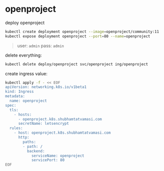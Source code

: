 # openproject

deploy openproject
```bash
kubectl create deployment openproject --image=openproject/community:11
kubectl expose deployment openproject --port=80 --name=openproject
```
> user: `admin` pass: `admin`

delete everything:
```bash
kubectl delete deploy/openproject svc/openproject ing/openproject
```

create ingress value:
```bash
kubectl apply -f - << EOF
apiVersion: networking.k8s.io/v1beta1
kind: Ingress
metadata:
  name: openproject
spec:
  tls:
    - hosts:
      - openproject.k8s.shubhamtatvamasi.com
      secretName: letsencrypt
  rules:
    - host: openproject.k8s.shubhamtatvamasi.com
      http:
        paths:
        - path: /
          backend:
            serviceName: openproject
            servicePort: 80
EOF
```

